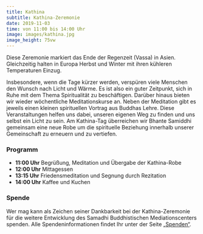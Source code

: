 ```yaml
---
title: Kathina
subtitle: Kathina-Zeremonie
date: 2019-11-03
time: von 11:00 bis 14:00 Uhr
image: images/kathina.jpg
image_height: 75vw
---
```

Diese Zeremonie markiert das Ende der Regenzeit (Vassa) in Asien. Gleichzeitig halten in Europa
Herbst und Winter mit ihren kühleren Temperaturen Einzug.

Insbesondere, wenn die Tage kürzer werden, verspüren viele Menschen den Wunsch nach Licht und
Wärme. Es ist also ein guter Zeitpunkt, sich in Ruhe mit dem Thema Spiritualität zu beschäftigen.
Darüber hinaus bieten wir wieder wöchentliche Meditationskurse an. Neben der Meditation gibt es
jeweils einen kleinen spirituellen Vortrag aus Buddhas Lehre. Diese Veranstaltungen helfen uns
dabei, unseren eigenen Weg zu finden und uns selbst ein Licht zu sein.
Am Kathina-Tag überreichen wir Bhante Samiddhi gemeinsam eine neue Robe um die spirituelle
Beziehung innerhalb unserer Gemeinschaft zu erneuern und zu vertiefen.

### Programm
- **11:00 Uhr** Begrüßung, Meditation und Übergabe der Kathina-Robe
- **12:00 Uhr** Mittagessen
- **13:15 Uhr** Friedensmeditation und Segnung durch Rezitation
- **14:00 Uhr** Kaffee und Kuchen

### Spende
Wer mag kann als Zeichen seiner Dankbarkeit bei der Kathina-Zeremonie
für die weitere Entwicklung des Samadhi Buddhistischen
Mediationscenters spenden.  Alle Spendeninformationen findet Ihr unter der Seite
[„Spenden“](spenden.html).
